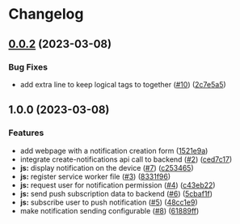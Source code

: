 # Changelog

## [0.0.2](https://github.com/GeekyShacklebolt/simple-push-frontend/compare/v0.0.1...v0.0.2) (2023-03-08)


### Bug Fixes

* add extra line to keep logical tags to together ([#10](https://github.com/GeekyShacklebolt/simple-push-frontend/issues/10)) ([2c7e5a5](https://github.com/GeekyShacklebolt/simple-push-frontend/commit/2c7e5a5bb7b82dc85e3bc3e6c79792efa1e49a89))

## 1.0.0 (2023-03-08)


### Features

* add webpage with a notification creation form ([1521e9a](https://github.com/GeekyShacklebolt/simple-push-frontend/commit/1521e9ac8844ea10bb411b25f34a136626789763))
* integrate create-notifications api call to backend ([#2](https://github.com/GeekyShacklebolt/simple-push-frontend/issues/2)) ([ced7c17](https://github.com/GeekyShacklebolt/simple-push-frontend/commit/ced7c1712773d70493127092d1658ccdb6c089ce))
* **js:** display notification on the device ([#7](https://github.com/GeekyShacklebolt/simple-push-frontend/issues/7)) ([c253465](https://github.com/GeekyShacklebolt/simple-push-frontend/commit/c253465382392f384511341f54f1d8e3b8995450))
* **js:** register service worker file ([#3](https://github.com/GeekyShacklebolt/simple-push-frontend/issues/3)) ([8331f96](https://github.com/GeekyShacklebolt/simple-push-frontend/commit/8331f967037705a7f89e8781ff3cacdd1145dffb))
* **js:** request user for notification permission ([#4](https://github.com/GeekyShacklebolt/simple-push-frontend/issues/4)) ([c43eb22](https://github.com/GeekyShacklebolt/simple-push-frontend/commit/c43eb221d6e940d65b202869a9091a77e8cd855e))
* **js:** send push subscription data to backend ([#6](https://github.com/GeekyShacklebolt/simple-push-frontend/issues/6)) ([5cbaf1f](https://github.com/GeekyShacklebolt/simple-push-frontend/commit/5cbaf1fe96b8274862ca0418783db63aa9188dff))
* **js:** subscribe user to push notification ([#5](https://github.com/GeekyShacklebolt/simple-push-frontend/issues/5)) ([48cc1e9](https://github.com/GeekyShacklebolt/simple-push-frontend/commit/48cc1e96c244c8bbe43da17323ab12b35331a606))
* make notification sending configurable ([#8](https://github.com/GeekyShacklebolt/simple-push-frontend/issues/8)) ([61889ff](https://github.com/GeekyShacklebolt/simple-push-frontend/commit/61889ff045b33b770c413e586553d99bf912caac))
